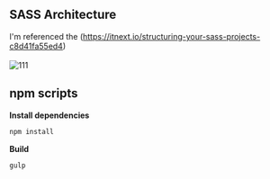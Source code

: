 ## SASS Architecture
I'm referenced the (https://itnext.io/structuring-your-sass-projects-c8d41fa55ed4)<br><br>
![111](https://user-images.githubusercontent.com/65330249/119802842-deeb9200-bf19-11eb-807a-a6e81b90040a.png)
<br>

## npm scripts

**Install dependencies**

```zsh
npm install
```

**Build**

```zsh
gulp
```
